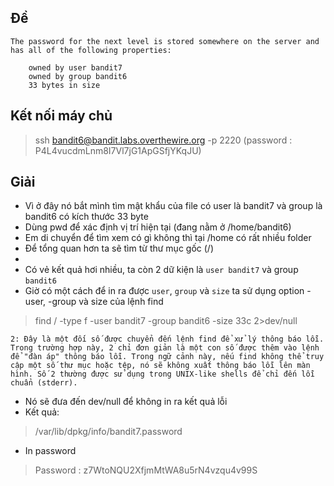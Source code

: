 ## Đề 
```text
The password for the next level is stored somewhere on the server and has all of the following properties:
 
    owned by user bandit7
    owned by group bandit6
    33 bytes in size
``` 
## Kết nối máy chủ 
> ssh bandit6@bandit.labs.overthewire.org -p 2220 (password : P4L4vucdmLnm8I7Vl7jG1ApGSfjYKqJU)
## Giải 
- Vì ở đây nó bắt mình tìm mật khẩu của file có user là bandit7 và group là bandit6 có kích thước 33 byte 
- Dùng pwd để xác định vị trí hiện tại (đang nằm ở /home/bandit6)
- Em di chuyển để tìm xem có gì không thì tại /home có rất nhiều folder
- Để tổng quan hơn ta sẽ tìm từ thư mục gốc (/)
- 
- Có vẻ kết quả hơi nhiều, ta còn 2 dữ kiện là `user bandit7` và group `bandit6`
- Giờ có một cách để in ra được `user`, `group` và `size` ta sử dụng option -user,  -group và size của lệnh find

> find / -type f -user bandit7 -group bandit6 -size 33c 2>dev/null
```text
2: Đây là một đối số được chuyển đến lệnh find để xử lý thông báo lỗi. Trong trường hợp này, 2 chỉ đơn giản là một con số được thêm vào lệnh để "đàn áp" thông báo lỗi. Trong ngữ cảnh này, nếu find không thể truy cập một số thư mục hoặc tệp, nó sẽ không xuất thông báo lỗi lên màn hình. Số 2 thường được sử dụng trong UNIX-like shells để chỉ đến lỗi chuẩn (stderr).
```
- Nó sẽ đưa đến dev/null để không in ra kết quả lỗi
- Kết quả:
> /var/lib/dpkg/info/bandit7.password
- In password
> Password : z7WtoNQU2XfjmMtWA8u5rN4vzqu4v99S

